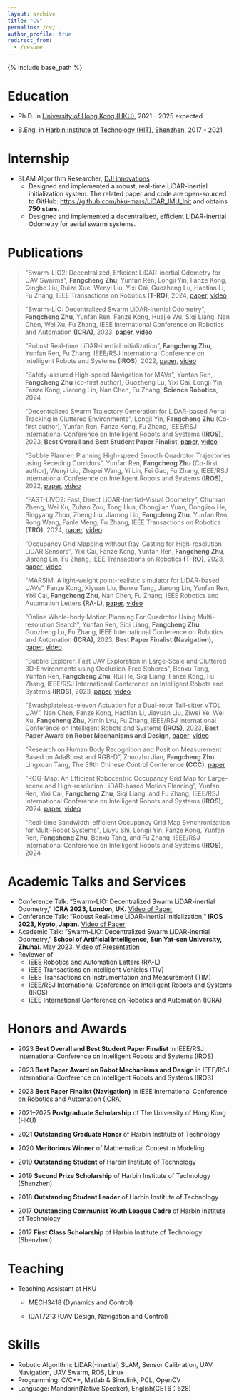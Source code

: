 ```yaml
---
layout: archive
title: "CV"
permalink: /cv/
author_profile: true
redirect_from:
  - /resume
---
```


{% include base_path %}

Education
======
* Ph.D. in [University of Hong Kong (HKU)](https://www.hku.hk/), 2021 - 2025 expected

* B.Eng. in [Harbin Institute of Technology (HIT), Shenzhen](https://www.hitsz.edu.cn/), 2017 - 2021

  

Internship
======
* SLAM Algorithm Researcher, [DJI innovations](https://www.dji.com/)
  * Designed and implemented a robust, real-time LiDAR-inertial initialization system. The related paper and code are open-sourced to GitHub:
    https://github.com/hku-mars/LiDAR_IMU_Init and obtains **750 stars**.
  * Designed and implemented a decentralized, efficient LiDAR-inertial Odometry for aerial swarm systems.



# Publications

>"Swarm-LIO2: Decentralized, Efficient LiDAR-inertial Odometry for UAV Swarms", **Fangcheng Zhu**, Yunfan Ren, Longji Yin, Fanze Kong, Qingbo Liu, Ruize Xue, Wenyi Liu, Yixi Cai, Guozheng Lu, Haotian Li, Fu Zhang, IEEE Transactions on Robotics **(T-RO)**, 2024,  [paper](https://arxiv.org/pdf/2409.17798), [video](https://youtu.be/Q7cJ9iRhlrY?si=IX8-EYWIri9cCsqk)



>"Swarm-LIO: Decentralized Swarm LiDAR-inertial Odometry", **Fangcheng Zhu**, Yunfan Ren, Fanze Kong, Huajie Wu, Siqi Liang, Nan Chen, Wei Xu, Fu Zhang, IEEE International Conference on Robotics and Automation **(ICRA)**, 2023,  [paper](https://arxiv.org/abs/2209.06628), [video](https://youtu.be/MxeoKVXrmEs?si=kALhe8zFAKjvvuAJ)



>”Robust Real-time LiDAR-inertial Initialization”, **Fangcheng Zhu**, Yunfan Ren, Fu Zhang, IEEE/RSJ International Conference on Intelligent Robots and Systems **(IROS)**, 2022, [paper](https://arxiv.org/abs/2202.11006), [video](https://youtu.be/WiHgcPpKwvU?si=QWxIVTfe0XeEjcuS)



>“Safety-assured High-speed Navigation for MAVs”, Yunfan Ren, **Fangcheng Zhu** (co-first author), Guozheng Lu, Yixi Cai, Longji Yin, Fanze Kong, Jiarong
>Lin, Nan Chen, Fu Zhang, **Science Robotics**, 2024



>”Decentralized Swarm Trajectory Generation for LiDAR-based Aerial Tracking in Cluttered Environments”, Longji Yin, **Fangcheng Zhu** (Co-first author), Yunfan Ren, Fanze Kong, Fu Zhang, IEEE/RSJ International Conference on Intelligent Robots and Systems **(IROS)**, 2023, **Best Overall and Best Student Paper Finalist**, [paper](https://ieeexplore.ieee.org/abstract/document/10341567), [video](https://youtu.be/04-ls0PHkuU?si=f30NZkNNv_29wxvY)



>”Bubble Planner: Planning High-speed Smooth Quadrotor Trajectories using Receding Corridors”, Yunfan Ren, **Fangcheng Zhu** (Co-first author), Wenyi Liu, Zhepei Wang, Yi Lin, Fei Gao, Fu Zhang, IEEE/RSJ International Conference on Intelligent Robots and Systems **(IROS)**, 2022, [paper](https://arxiv.org/abs/2202.12177), [video](https://youtu.be/GpATPwibJ1k?si=_nAQc1VFb3s2xYAs)



>“FAST-LIVO2: Fast, Direct LiDAR-Inertial-Visual Odometry”, Chunran Zheng, Wei Xu, Zuhao Zou, Tong Hua, Chongjian Yuan, Dongjiao He, Bingyang Zhou, Zheng Liu, Jiarong Lin, **Fangcheng Zhu**, Yunfan Ren, Rong Wang, Fanle Meng, Fu Zhang, IEEE Transactions on Robotics **(TRO)**, 2024, [paper](https://www.arxiv.org/abs/2408.14035), [video](https://youtu.be/6dF2DzgbtlY?si=j0unEj2YN0_qhuXy)



>”Occupancy Grid Mapping without Ray-Casting for High-resolution LiDAR Sensors”, Yixi Cai, Fanze Kong, Yunfan Ren, **Fangcheng Zhu**, Jiarong Lin, Fu Zhang, IEEE Transactions on Robotics **(T-RO)**, 2023, [paper](https://arxiv.org/abs/2307.08493), [video](https://youtu.be/m5QQPbkYYnA?si=sthOEobTUBqg0Tzc)



>”MARSIM: A light-weight point-realistic simulator for LiDAR-based UAVs”, Fanze Kong, Xiyuan Liu, Benxu Tang, Jiarong Lin, Yunfan Ren, Yixi Cai, **Fangcheng Zhu**, Nan Chen, Fu Zhang, IEEE Robotics and Automation Letters **(RA-L)**, [paper](https://arxiv.org/abs/2211.10716), [video](https://youtu.be/hiRtcq-5lN0?si=w-ylK11S0hc97fYo)



>”Online Whole-body Motion Planning For Quadrotor Using Multi-resolution Search”, Yunfan Ren, Siqi Liang, **Fangcheng Zhu**, Guozheng Lu, Fu Zhang, IEEE International Conference on Robotics and Automation **(ICRA)**, 2023, **Best Paper Finalist (Navigation)**, [paper](https://arxiv.org/abs/2209.06761), [video](https://youtu.be/0q5mA9vijMY?si=xJ9jF8cE1sA_9ij7)



>”Bubble Explorer: Fast UAV Exploration in Large-Scale and Cluttered 3D-Environments using Occlusion-Free Spheres”, Benxu Tang, Yunfan Ren, **Fangcheng Zhu**, Rui He, Siqi Liang, Fanze Kong, Fu Zhang, IEEE/RSJ International Conference on Intelligent Robots and Systems **(IROS)**, 2023, [paper](https://arxiv.org/abs/2304.00852), [video](https://youtu.be/4FqgNSbrx04?si=Kj7dBH5SVpQBGDIH)



>”Swashplateless-elevon Actuation for a Dual-rotor Tail-sitter VTOL UAV”, Nan Chen, Fanze Kong, Haotian Li, Jiayuan Liu, Ziwei Ye, Wei Xu, **Fangcheng Zhu**, Ximin Lyu, Fu Zhang, IEEE/RSJ International Conference on Intelligent Robots and Systems **(IROS)**, 2023, **Best Paper Award on Robot Mechanisms and Design**, [paper](https://arxiv.org/abs/2309.13559), [video](https://youtu.be/Sx9Rk4Zf7sQ?si=PWtvP1zk95OJ1SA3)



>”Research on Human Body Recognition and Position Measurement Based on AdaBoost and RGB-D”, Zhuozhu Jian, **Fangcheng Zhu**, Lingxuan Tang, The 39th Chinese Control Conference **(CCC)**, [paper](https://ieeexplore.ieee.org/document/9188572)



>”ROG-Map: An Efficient Robocentric Occupancy Grid Map for Large-scene and High-resolution LiDAR-based Motion Planning”, Yunfan Ren, Yixi Cai, **Fangcheng Zhu**, Siqi Liang, and Fu Zhang, IEEE/RSJ International Conference on Intelligent Robots and Systems **(IROS)**, 2024, [paper](https://arxiv.org/abs/2302.14819), [video](https://youtu.be/eDkwGXCea7w?si=8ucQ9tuvnN-Zj8Tu)



>"Real-time Bandwidth-efficient Occupancy Grid Map Synchronization for Multi-Robot Systems", Liuyu Shi, Longji Yin, Fanze Kong, Yunfan Ren, **Fangcheng Zhu**, Benxu Tang, and Fu Zhang, IEEE/RSJ International Conference on Intelligent Robots and Systems **(IROS)**, 2024

# Academic Talks and Services

* Conference Talk: ”Swarm-LIO: Decentralized Swarm LiDAR-inertial Odometry,” **ICRA 2023, London, UK.** [Video of Paper](https://b23.tv/MnAbSVX)
* Conference Talk: ”Robust Real-time LiDAR-inertial Initialization,” **IROS 2023, Kyoto, Japan.** [Video of Paper](https://youtu.be/WiHgcPpKwvU?si=EQ-f134sQK3UFWLb)
* Academic Talk: ”Swarm-LIO: Decentralized Swarm LiDAR-inertial Odometry,” **School of Artificial Intelligence, Sun Yat-sen University, Zhuhai**. May 2023.  [Video of Presentation](https://b23.tv/nGhNqVS)
* Reviewer of
  * IEEE Robotics and Automation Letters (RA-L)
  * IEEE Transactions on Intelligent Vehicles (TIV)
  * IEEE Transactions on Instrumentation and Measurement (TIM)
  * IEEE/RSJ International Conference on Intelligent Robots and Systems (IROS)
  * IEEE International Conference on Robotics and Automation (ICRA)




Honors and Awards
======
* 2023 **Best Overall and Best Student Paper Finalist** in IEEE/RSJ International Conference on Intelligent Robots and Systems (IROS)

* 2023 **Best Paper Award on Robot Mechanisms and Design** in IEEE/RSJ International Conference on Intelligent Robots and Systems (IROS)

* 2023 **Best Paper Finalist (Navigation)** in IEEE International Conference on Robotics and Automation (ICRA)

* 2021–2025 **Postgraduate Scholarship** of The University of Hong Kong (HKU)

* 2021 **Outstanding Graduate Honor** of Harbin Institute of Technology 

* 2020 **Meritorious Winner** of Mathematical Contest in Modeling

* 2019 **Outstanding Student** of Harbin Institute of Technology

* 2019 **Second Prize Scholarship** of Harbin Institute of Technology (Shenzhen)

* 2018 **Outstanding Student Leader** of Harbin Institute of Technology

* 2017 **Outstanding Communist Youth League Cadre** of Harbin Institute of Technology

* 2017 **First Class Scholarship** of Harbin Institute of Technology (Shenzhen)

  


Teaching
======
* Teaching Assistant at HKU

  * MECH3418 (Dynamics and Control)

  * IDAT7213 (UAV Design, Navigation and Control)


# Skills

* Robotic Algorithm: LiDAR(-inertial) SLAM, Sensor Calibration, UAV Navigation, UAV Swarm, ROS, Linux
* Programming: C/C++, Matlab & Simulink, PCL, OpenCV
* Language: Mandarin(Native Speaker), English(CET6：528)

